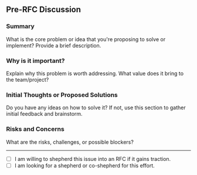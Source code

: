 ## Pre-RFC Discussion

### Summary

What is the core problem or idea that you're proposing to solve or implement? Provide a brief description.

### Why is it important?

Explain why this problem is worth addressing. What value does it bring to the team/project?

### Initial Thoughts or Proposed Solutions

Do you have any ideas on how to solve it? If not, use this section to gather initial feedback and brainstorm.

### Risks and Concerns

What are the risks, challenges, or possible blockers?

---

- [ ] I am willing to shepherd this issue into an RFC if it gains traction.
- [ ] I am looking for a shepherd or co-shepherd for this effort.